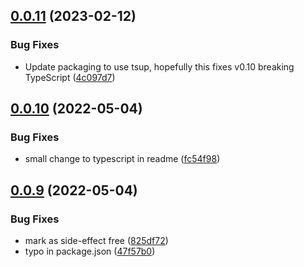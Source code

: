 ## [0.0.11](https://github.com/ianobermiller/uuid-url/compare/v0.0.10...v0.0.11) (2023-02-12)


### Bug Fixes

* Update packaging to use tsup, hopefully this fixes v0.10 breaking TypeScript ([4c097d7](https://github.com/ianobermiller/uuid-url/commit/4c097d716dab685e0ba313fbdbcd95ac95396f1c))

## [0.0.10](https://github.com/ianobermiller/uuid-url/compare/v0.0.9...v0.0.10) (2022-05-04)


### Bug Fixes

* small change to typescript in readme ([fc54f98](https://github.com/ianobermiller/uuid-url/commit/fc54f98d537009915c59f1c30f5fda6dfe8c5793))

## [0.0.9](https://github.com/ianobermiller/uuid-url/compare/v0.0.8...v0.0.9) (2022-05-04)


### Bug Fixes

* mark as side-effect free ([825df72](https://github.com/ianobermiller/uuid-url/commit/825df729378bbb0ea31f2e6b42d5b5487e07cb3f))
* typo in package.json ([47f57b0](https://github.com/ianobermiller/uuid-url/commit/47f57b0416f8a2c8549538a8f1184065511b9edd))
